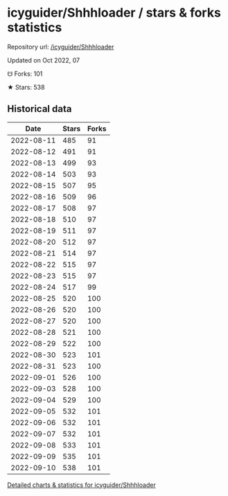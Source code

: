 # icyguider/Shhhloader / stars & forks statistics

Repository url: [/icyguider/Shhhloader](https://github.com/icyguider/Shhhloader)

Updated on Oct 2022, 07

☋ Forks: 101

★ Stars: 538

## Historical data
| Date | Stars | Forks |
|------|-------|-------|
| 2022-08-11 | 485 | 91 | 
| 2022-08-12 | 491 | 91 | 
| 2022-08-13 | 499 | 93 | 
| 2022-08-14 | 503 | 93 | 
| 2022-08-15 | 507 | 95 | 
| 2022-08-16 | 509 | 96 | 
| 2022-08-17 | 508 | 97 | 
| 2022-08-18 | 510 | 97 | 
| 2022-08-19 | 511 | 97 | 
| 2022-08-20 | 512 | 97 | 
| 2022-08-21 | 514 | 97 | 
| 2022-08-22 | 515 | 97 | 
| 2022-08-23 | 515 | 97 | 
| 2022-08-24 | 517 | 99 | 
| 2022-08-25 | 520 | 100 | 
| 2022-08-26 | 520 | 100 | 
| 2022-08-27 | 520 | 100 | 
| 2022-08-28 | 521 | 100 | 
| 2022-08-29 | 522 | 100 | 
| 2022-08-30 | 523 | 101 | 
| 2022-08-31 | 523 | 100 | 
| 2022-09-01 | 526 | 100 | 
| 2022-09-03 | 528 | 100 | 
| 2022-09-04 | 529 | 100 | 
| 2022-09-05 | 532 | 101 | 
| 2022-09-06 | 532 | 101 | 
| 2022-09-07 | 532 | 101 | 
| 2022-09-08 | 533 | 101 | 
| 2022-09-09 | 535 | 101 | 
| 2022-09-10 | 538 | 101 | 


[Detailed charts & statistics for icyguider/Shhhloader](https://reviewgithub.com/rep/icyguider/Shhhloader)
